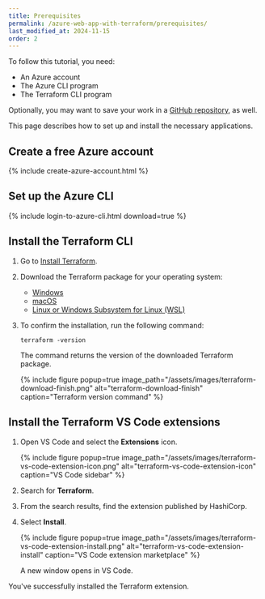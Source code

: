 ```yaml
---
title: Prerequisites
permalink: /azure-web-app-with-terraform/prerequisites/
last_modified_at: 2024-11-15
order: 2
---
```


To follow this tutorial, you need:

- An Azure account
- The Azure CLI program
- The Terraform CLI program

Optionally, you may want to save your work in a [GitHub repository](https://github.com/), as well.

This page describes how to set up and install the necessary applications.

## Create a free Azure account

{% include create-azure-account.html %}

## Set up the Azure CLI

{% include login-to-azure-cli.html download=true %}

## Install the Terraform CLI

1. Go to [Install Terraform](https://developer.hashicorp.com/terraform/install).
1. Download the Terraform package for your operating system:

    - [Windows](https://developer.hashicorp.com/terraform/install#windows)
    - [macOS](https://developer.hashicorp.com/terraform/install#darwin)
    - [Linux or Windows Subsystem for Linux (WSL)](https://developer.hashicorp.com/terraform/install#linux)

1. To confirm the installation, run the following command:

    ```console
    terraform -version
    ```

    The command returns the version of the downloaded Terraform package.

    {%
      include figure
      popup=true
      image_path="/assets/images/terraform-download-finish.png"
      alt="terraform-download-finish"
      caption="Terraform version command"
    %}

## Install the Terraform VS Code extensions

1. Open VS Code and select the **Extensions** icon.

    {% include figure
      popup=true
      image_path="/assets/images/terraform-vs-code-extension-icon.png"
      alt="terraform-vs-code-extension-icon"
      caption="VS Code sidebar"
    %}

1. Search for **Terraform**.
1. From the search results, find the extension published by HashiCorp.
1. Select **Install**.

    {% include figure
      popup=true
      image_path="/assets/images/terraform-vs-code-extension-install.png"
      alt="terraform-vs-code-extension-install"
      caption="VS Code extension marketplace"
    %}

    A new window opens in VS Code.

You've successfully installed the Terraform extension.

